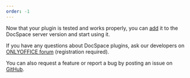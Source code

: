 ```yaml
---
order: -1
---
```


Now that your plugin is tested and works properly, you can [add](/docspace/pluginssdk/addingplugin#upload-plugin) it to the DocSpace server version and start using it.

If you have any questions about DocSpace plugins, ask our developers on [ONLYOFFICE forum](https://forum.onlyoffice.com/c/docspace/46) (registration required).

You can also request a feature or report a bug by posting an issue on [GitHub](https://github.com/ONLYOFFICE/docspace-plugins/issues).
